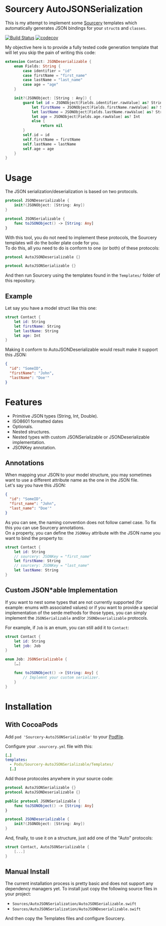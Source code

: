 Sourcery AutoJSONSerialization
==============================

This is my attempt to implement some [Sourcery](https://github.com/krzysztofzablocki/Sourcery) templates which automatically generates JSON bindings for your `struct`s and `classes`.  

[![Build Status](https://travis-ci.org/Liquidsoul/Sourcery-AutoJSONSerializable.svg?branch=master)](https://travis-ci.org/Liquidsoul/Sourcery-AutoJSONSerializable)
[![codecov](https://codecov.io/gh/Liquidsoul/Sourcery-AutoJSONSerializable/branch/master/graph/badge.svg)](https://codecov.io/gh/Liquidsoul/Sourcery-AutoJSONSerializable)

My objective here is to provide a fully tested code generation template that will let you skip the pain of writing this code:

``` swift
extension Contact: JSONDeserializable {
    enum Fields: String {
        case identifier = "id"
        case firstName = "first_name"
        case lastName = "last_name"
        case age = "age"
    }

    init?(JSONObject: [String : Any]) {
        guard let id = JSONObject[Fields.identifier.rawValue] as? String,
            let firstName = JSONObject[Fields.firstName.rawValue] as? String,
            let lastName = JSONObject[Fields.lastName.rawValue] as? String,
            let age = JSONObject[Fields.age.rawValue] as? Int
            else {
                return nil
        }
        self.id = id
        self.firstName = firstName
        self.lastName = lastName
        self.age = age
    }
}
```

# Usage #

The JSON serialization/deserialization is based on two protocols.  

``` swift
protocol JSONDeserializable {
    init?(JSONObject: [String: Any])
}

protocol JSONSerializable {
    func toJSONObject() -> [String: Any]
}
```

With this tool, you do not need to implement these protocols, the Sourcery templates will do the boiler plate code for you.  
To do this, all you need to do is conform to one (or both) of these protocols:

``` swift
protocol AutoJSONDeserializable {}

protocol AutoJSONSerializable {}
```

And then run Sourcery using the templates found in the `Templates/` folder of this repository.

## Example ##

Let say you have a model struct like this one:

``` swift
struct Contact {
    let id: String
    let firstName: String
    let lastName: String
    let age: Int
}
```

Making it conform to AutoJSONDeserializable would result make it support this JSON:

``` json
{
  "id": "SomeID",
  "firstName": "John",
  "lastName": "Doe'"
}
```

# Features #

  * Primitive JSON types (String, Int, Double).
  * ISO8601 formatted dates
  * Optionals.
  * Nested structures.
  * Nested types with custom JSONSerializable or JSONDeserializable implementation.
  * JSONKey annotation.

## Annotations ##

When mapping your JSON to your model structure, you may sometimes want to use a different attribute name as the one in the JSON file.  
Let's say you have this JSON:
``` json
{
  "id": "SomeID",
  "first_name": "John",
  "last_name": "Doe'"
}
```

As you can see, the naming convention does not follow camel case. To fix this you can use Sourcery annotations.  
On a property, you can define the `JSONKey` attribute with the JSON name you want to bind the property to:

``` swift
struct Contact {
    let id: String
    // sourcery: JSONKey = "first_name"
    let firstName: String
    // sourcery: JSONKey = "last_name"
    let lastName: String
}
```

## Custom JSON*able Implementation ##

If you want to nest some types that are not currently supported (for example: enums with associated values) or if you want to provide a special implementation of the serde methods for those types, you can simply implement the `JSONSerializable` and/or `JSONDeserializable` protocols.

For example, if `Job` is an enum, you can still add it to `Contact`:

``` swift
struct Contact {
    let id: String
    let job: Job
}

enum Job: JSONSerializable {
    […]

    func toJSONObject() -> [String: Any] {
        // Implemnt your custom serializer.
    }
}
```

# Installation #

## With CocoaPods ##

Add `pod 'Sourcery-AutoJSONSerializable'` to your [Podfile](https://guides.cocoapods.org/using/using-cocoapods.html).

Configure your `.sourcery.yml` file with this:

``` yaml
[…]
templates:
  - Pods/Sourcery-AutoJSONSerializable/Templates/
  […]
```

Add those protocoles anywhere in your source code:

``` swift
protocol AutoJSONSerializable {}
protocol AutoJSONDeserializable {}

public protocol JSONSerializable {
    func toJSONObject() -> [String: Any]
}

protocol JSONDeserializable {
    init?(JSONObject: [String: Any])
}
```

And, finally, to use it on a structure, just add one of the "Auto" protocols:

``` swift
struct Contact, AutoJSONSerializable {
    [...]
}
```

## Manual Install ##

The current installation process is pretty basic and does not support any dependency managers yet.
To install just copy the following source files in your project:
  * `Sources/AutoJSONSerialization/AutoJSONSerializable.swift`
  * `Sources/AutoJSONSerialization/AutoJSONDeserializable.swift`

And then copy the Templates files and configure Sourcery.
